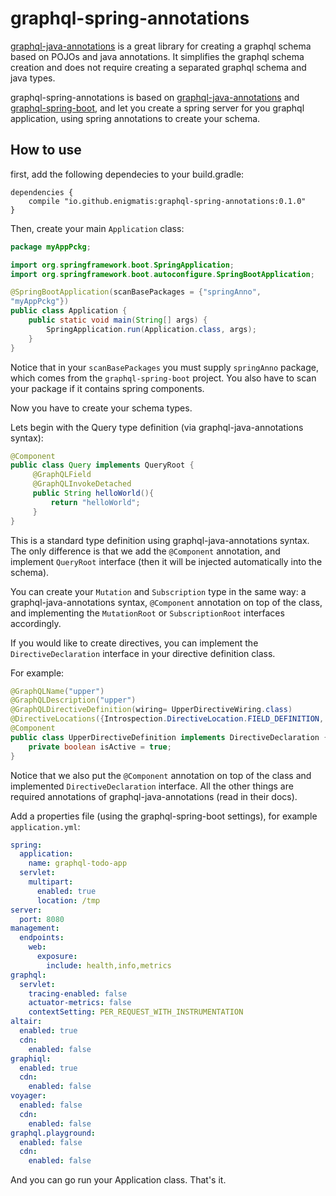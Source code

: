 # graphql-spring-annotations

[graphql-java-annotations](https://github.com/Enigmatis/graphql-java-annotations) is a great library for creating a graphql schema based on POJOs and java annotations.
It simplifies the graphql schema creation and does not require creating a separated graphql schema and java types.

graphql-spring-annotations is based on [graphql-java-annotations](https://github.com/Enigmatis/graphql-java-annotations) and [graphql-spring-boot](https://github.com/graphql-java-kickstart/graphql-spring-boot), and let
you create a spring server for you graphql application, using spring annotations to create your schema.

## How to use

first, add the following dependecies to your build.gradle:

```$xslt
dependencies {
    compile "io.github.enigmatis:graphql-spring-annotations:0.1.0"
}
``` 

Then, create your main ``Application`` class:

```java
package myAppPckg;

import org.springframework.boot.SpringApplication;
import org.springframework.boot.autoconfigure.SpringBootApplication;

@SpringBootApplication(scanBasePackages = {"springAnno",
"myAppPckg"})
public class Application {
    public static void main(String[] args) {
        SpringApplication.run(Application.class, args);
    }
}
```

Notice that in your ``scanBasePackages`` you must supply `springAnno` package, which comes from the ``graphql-spring-boot`` project.
You also have to scan your package if it contains spring components.

Now you have to create your schema types.

Lets begin with the Query type definition (via graphql-java-annotations syntax):

```java
@Component
public class Query implements QueryRoot {
     @GraphQLField
     @GraphQLInvokeDetached
     public String helloWorld(){
         return "helloWorld";
     }   
}
```

This is a standard type definition using graphql-java-annotations syntax. The only difference is that we add the `@Component` annotation,
and implement `QueryRoot` interface (then it will be injected automatically into the schema).

You can create your `Mutation` and `Subscription` type in the same way: a graphql-java-annotations syntax, `@Component` annotation on top of the class, and implementing the `MutationRoot` or `SubscriptionRoot` interfaces accordingly.

If you would like to create directives, you can implement the `DirectiveDeclaration` interface in your directive definition class.

For example:

```java
@GraphQLName("upper")
@GraphQLDescription("upper")
@GraphQLDirectiveDefinition(wiring= UpperDirectiveWiring.class)
@DirectiveLocations({Introspection.DirectiveLocation.FIELD_DEFINITION, Introspection.DirectiveLocation.ARGUMENT_DEFINITION})
@Component
public class UpperDirectiveDefinition implements DirectiveDeclaration {
    private boolean isActive = true;
}
```

Notice that we also put the `@Component` annotation on top of the class and implemented `DirectiveDeclaration` interface. All the other things are required annotations of graphql-java-annotations (read in their docs).

Add a properties file (using the graphql-spring-boot settings), for example `application.yml`:

```yaml
spring:
  application:
    name: graphql-todo-app
  servlet:
    multipart:
      enabled: true
      location: /tmp
server:
  port: 8080
management:
  endpoints:
    web:
      exposure:
        include: health,info,metrics
graphql:
  servlet:
    tracing-enabled: false
    actuator-metrics: false
    contextSetting: PER_REQUEST_WITH_INSTRUMENTATION
altair:
  enabled: true
  cdn:
    enabled: false
graphiql:
  enabled: true
  cdn:
    enabled: false
voyager:
  enabled: false
  cdn:
    enabled: false
graphql.playground:
  enabled: false
  cdn:
    enabled: false
```

And you can go run your Application class.
That's it.